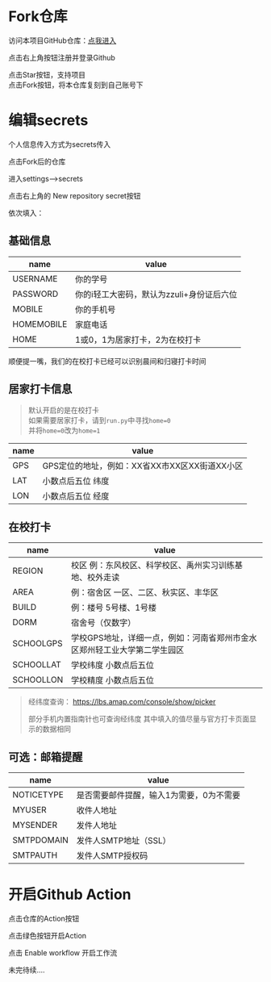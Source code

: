 # Fork仓库

访问本项目GitHub仓库：[点我进入](https://github.com/billionray/ZZULI-healthreport)

点击右上角按钮注册并登录Github

点击Star按钮，支持项目  
点击Fork按钮，将本仓库复刻到自己账号下

# 编辑secrets
个人信息传入方式为secrets传入

点击Fork后的仓库

进入settings-->secrets

点击右上角的 New repository secret按钮

依次填入：
## 基础信息

| name       | value                 |
| ---------- | --------------------- |
|USERNAME |你的学号
|PASSWORD |你的i轻工大密码，默认为zzuli+身份证后六位
|MOBILE |你的手机号
|HOMEMOBILE |家庭电话
|HOME|1或0，1为居家打卡，2为在校打卡
顺便提一嘴，我们的在校打卡已经可以识别晨间和归寝打卡时间

## 居家打卡信息
> 默认开启的是在校打卡  
如果需要居家打卡，请到`run.py`中寻找`home=0`  
并将`home=0`改为`home=1`

| name       | value                 |
| ---------- | --------------------- |
|GPS |GPS定位的地址，例如：XX省XX市XX区XX街道XX小区|
|LAT |小数点后五位 纬度 |
|LON |小数点后五位 经度 |

## 在校打卡

| name       | value                 |
| ---------- | --------------------- |
|REGION | 校区 例：东风校区、科学校区、禹州实习训练基地、校外走读|
|AREA |例：宿舍区 一区、二区、秋实区、丰华区 |
|BUILD |例：楼号 5号楼、1号楼 |
|DORM | 宿舍号（仅数字）|
|SCHOOLGPS | 学校GPS地址，详细一点，例如：河南省郑州市金水区郑州轻工业大学第二学生园区|
|SCHOOLLAT| 学校纬度 小数点后五位  |
|SCHOOLLON | 学校精度 小数点后五位  |



> 经纬度查询： https://lbs.amap.com/console/show/picker 
>
> 部分手机内置指南针也可查询经纬度
> 其中填入的值尽量与官方打卡页面显示的数据相同

## 可选：邮箱提醒

| name       | value                 |
| ---------- | --------------------- |
| NOTICETYPE   | 是否需要邮件提醒，输入1为需要，0为不需要|
| MYUSER     | 收件人地址            |
| MYSENDER   | 发件人地址            |
| SMTPDOMAIN | 发件人SMTP地址（SSL） |
| SMTPAUTH   | 发件人SMTP授权码      |


# 开启Github Action
点击仓库的Action按钮

点击绿色按钮开启Action

点击 Enable workflow 开启工作流

未完待续....
